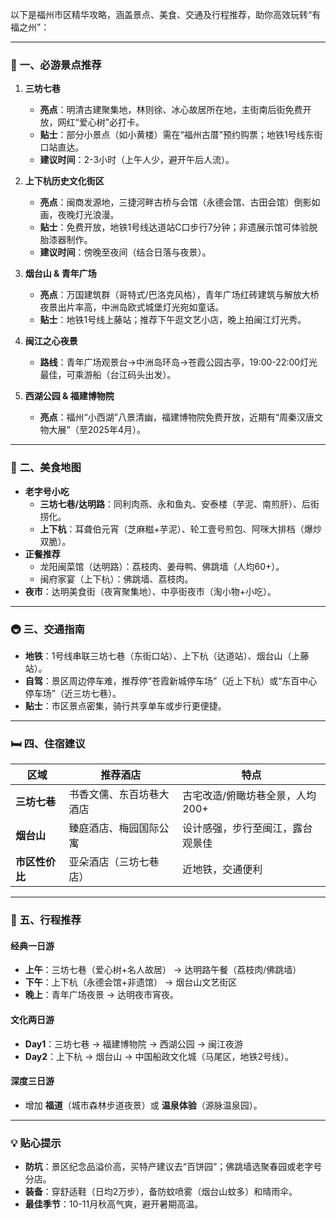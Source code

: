 以下是福州市区精华攻略，涵盖景点、美食、交通及行程推荐，助你高效玩转“有福之州”：

---

### 🌆 **一、必游景点推荐**
1. **三坊七巷**  
   - **亮点**：明清古建聚集地，林则徐、冰心故居所在地，主街南后街免费开放，网红“爱心树”必打卡。  
   - **贴士**：部分小景点（如小黄楼）需在“福州古厝”预约购票；地铁1号线东街口站直达。  
   - **建议时间**：2-3小时（上午人少，避开午后人流）。<br/>

2. **上下杭历史文化街区**  
   - **亮点**：闽商发源地，三捷河畔古桥与会馆（永德会馆、古田会馆）倒影如画，夜晚灯光浪漫。  
   - **贴士**：免费开放，地铁1号线达道站C口步行7分钟；非遗展示馆可体验脱胎漆器制作。  
   - **建议时间**：傍晚至夜间（结合日落与夜景）。

3. **烟台山 & 青年广场**  
   - **亮点**：万国建筑群（哥特式/巴洛克风格），青年广场红砖建筑与解放大桥夜景出片率高，中洲岛欧式城堡灯光宛如童话。  
   - **贴士**：地铁1号线上藤站；推荐下午逛文艺小店，晚上拍闽江灯光秀。

4. **闽江之心夜景**  
   - **路线**：青年广场观景台→中洲岛环岛→苍霞公园古亭，19:00-22:00灯光最佳，可乘游船（台江码头出发）。

5. **西湖公园 & 福建博物院**  
   - **亮点**：福州“小西湖”八景清幽，福建博物院免费开放，近期有“周秦汉唐文物大展”（至2025年4月）。

---

### 🍜 **二、美食地图**
- **老字号小吃**  
  - **三坊七巷/达明路**：同利肉燕、永和鱼丸、安泰楼（芋泥、南煎肝）、后街捞化。  
  - **上下杭**：耳聋伯元宵（芝麻糍+芋泥）、轮工壹号煎包、阿咪大排档（爆炒双脆）。  
- **正餐推荐**  
  - 龙阳闽菜馆（达明路）：荔枝肉、姜母鸭、佛跳墙（人均60+）。  
  - 闽府家宴（上下杭）：佛跳墙、荔枝肉。  
- **夜市**：达明美食街（夜宵聚集地）、中亭街夜市（淘小物+小吃）。

---

### 🚇 **三、交通指南**
- **地铁**：1号线串联三坊七巷（东街口站）、上下杭（达道站）、烟台山（上藤站）。  
- **自驾**：景区周边停车难，推荐停“苍霞新城停车场”（近上下杭）或“东百中心停车场”（近三坊七巷）。  
- **贴士**：市区景点密集，骑行共享单车或步行更便捷。

---

### 🛏️ **四、住宿建议**
| **区域**       | **推荐酒店**                     | **特点**                             |  
|----------------|----------------------------------|--------------------------------------|  
| **三坊七巷**   | 书香文儒、东百坊巷大酒店         | 古宅改造/俯瞰坊巷全景，人均200+      |  
| **烟台山**     | 臻庭酒店、梅园国际公寓           | 设计感强，步行至闽江，露台观景佳     |  
| **市区性价比** | 亚朵酒店（三坊七巷店）           | 近地铁，交通便利                     |  

---

### 📅 **五、行程推荐**
#### **经典一日游**  
- **上午**：三坊七巷（爱心树+名人故居） → 达明路午餐（荔枝肉/佛跳墙）  
- **下午**：上下杭（永德会馆+非遗馆） → 烟台山文艺街区  
- **晚上**：青年广场夜景 → 达明夜市宵夜。  

#### **文化两日游**  
- **Day1**：三坊七巷 → 福建博物院 → 西湖公园 → 闽江夜游  
- **Day2**：上下杭 → 烟台山 → 中国船政文化城（马尾区，地铁2号线）。  

#### **深度三日游**  
- 增加 **福道**（城市森林步道夜景）或 **温泉体验**（源脉温泉园）。

---

### 💡 **贴心提示**
- **防坑**：景区纪念品溢价高，买特产建议去“百饼园”；佛跳墙选聚春园或老字号分店。  
- **装备**：穿舒适鞋（日均2万步），备防蚊喷雾（烟台山蚊多）和晴雨伞。  
- **最佳季节**：10-11月秋高气爽，避开暑期高温。